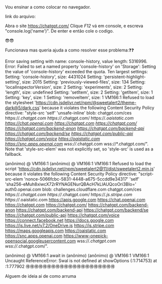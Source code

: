 Vou ensinar a como colocar no navegador.

link do arquivo:

Abra o site https://chatgpt.com/ Clique *F12* vá em console, e escreva "console.log('name')". De enter e então cole o codigo.

😎😎

Funcionava mas queria ajuda a como resolver esse problema:❓❓

Error saving setting with name: console-history, value length: 5316996. Error: Failed to set a named property 'console-history' on 'Storage': Setting the value of 'console-history' exceeded the quota.
Ten largest settings: 
Setting: 'console-history', size: 4431024
Setting: 'persistent-highlight-setting', size: 2015
Setting: 'previously-viewed-files', size: 134
Setting: 'localInspectorVersion', size: 2
Setting: 'experiments', size: 2
Setting: 'length', size: undefined
Setting: 'setItem', size: 2
Setting: 'getItem', size: 1
Setting: 'key', size: 1
Setting: 'removeItem', size: 1
VM166:1  Refused to load the stylesheet 'https://cdn.jsdelivr.net/npm/@sweetalert2/theme-dark@5/dark.css' because it violates the following Content Security Policy directive: "style-src 'self' 'unsafe-inline' blob: chatgpt.com/ces https://*.chatgpt.com https://*.chatgpt.com/ https://*.oaistatic.com https://chat.openai.com https://chatgpt.com https://chatgpt.com/ https://chatgpt.com/backend-anon https://chatgpt.com/backend-api https://chatgpt.com/backend/se https://chatgpt.com/public-api https://chatgpt.com/voice https://oaistatic.com https://snc.apps.openai.com wss://*.chatgpt.com wss://*.chatgpt.com/". Note that 'style-src-elem' was not explicitly set, so 'style-src' is used as a fallback.

(anônimo) @ VM166:1
(anônimo) @ VM166:1
VM166:1  Refused to load the script 'https://cdn.jsdelivr.net/npm/sweetalert2@11/dist/sweetalert2.min.js' because it violates the following Content Security Policy directive: "script-src-elem 'nonce-5066fcbc-5831-4448-a675-5ccdd9e34317' 'self' 'sha256-eMuh8xiwcX72rRYNAGENurQBAcH7kLlAUQcoOri3BIo=' auth0.openai.com blob: challenges.cloudflare.com chatgpt.com/ces https://*.chatgpt.com https://*.chatgpt.com/ https://*.js.stripe.com https://*.oaistatic.com https://apis.google.com https://chat.openai.com https://chatgpt.com https://chatgpt.com/ https://chatgpt.com/backend-anon https://chatgpt.com/backend-api https://chatgpt.com/backend/se https://chatgpt.com/public-api https://chatgpt.com/voice https://connect.facebook.net https://docs.google.com https://js.live.net/v7.2/OneDrive.js https://js.stripe.com https://maps.googleapis.com https://oaistatic.com https://snc.apps.openai.com https://www-onepick-opensocial.googleusercontent.com wss://*.chatgpt.com wss://*.chatgpt.com/".

(anônimo) @ VM166:1
await in (anônimo)
(anônimo) @ VM166:1
VM166:1 Uncaught ReferenceError: Swal is not defined
    at showOptions (<anonymous>:1:714753)
    at <anonymous>:1:777902
🉐🉐🉐🉐🉐🉐🉐🉐🉐🉐🉐🉐🉐🉐🉐🉐🉐🉐🉐🉐🉐


Alguem de ideia ai de como arruma
